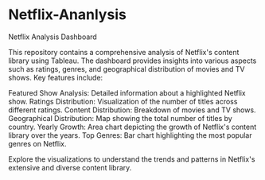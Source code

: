 # Netflix-Ananlysis
Netflix Analysis Dashboard

This repository contains a comprehensive analysis of Netflix's content library using Tableau. The dashboard provides insights into various aspects such as ratings, genres, and geographical distribution of movies and TV shows. Key features include:

Featured Show Analysis: Detailed information about a highlighted Netflix show.
Ratings Distribution: Visualization of the number of titles across different ratings.
Content Distribution: Breakdown of movies and TV shows.
Geographical Distribution: Map showing the total number of titles by country.
Yearly Growth: Area chart depicting the growth of Netflix's content library over the years.
Top Genres: Bar chart highlighting the most popular genres on Netflix.

Explore the visualizations to understand the trends and patterns in Netflix's extensive and diverse content library.
